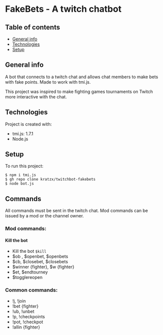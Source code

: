 # FakeBets - A twitch chatbot

## Table of contents
* [General info](#general-info)
* [Technologies](#technologies)
* [Setup](#setup)

## General info
A bot that connects to a twitch chat and allows chat members to make bets with fake points. Made to work with tmi.js. 

This project was inspired to make fighting games tournaments on Twitch more interactive with the chat.
	
## Technologies
Project is created with:
* tmi.js: 1.7.1 
* Node.js
	
## Setup
To run this project:

```
$ npm i tmi.js
$ gh repo clone kratzx/twitchbot-fakebets
$ node bot.js
```
## Commands
All commands must be sent in the twitch chat. Mod commands can be issued by a mod or the channel owner.
### Mod commands:
#### Kill the bot
* Kill the bot `$kill`
* $ob , $openbet, $openbets
* $cb, $closebet, $closebets
* $winner {fighter}, $w {fighter}
* $et, $endtourney
* $togglereopen
### Common commands:
* !j, !join
* !bet {fighter}
* !ub, !unbet
* !p, !checkpoints
* !pot, !checkpot
* !allin {fighter}
